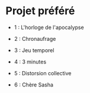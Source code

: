 # Projet préféré
- 1 : L'horloge de l'apocalypse

- 2 : Chronaufrage

- 3 : Jeu temporel

- 4 : 3 minutes

- 5 : Distorsion collective

- 6 : Chère Sasha

